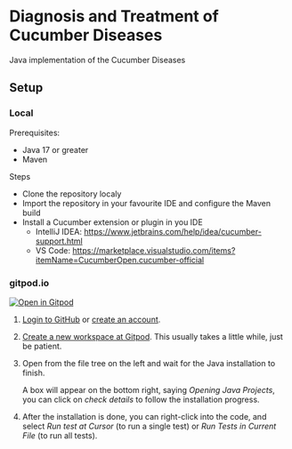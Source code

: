 # Diagnosis and Treatment of Cucumber Diseases

Java implementation of the Cucumber Diseases

## Setup

### Local

Prerequisites:
* Java 17 or greater
* Maven

Steps
* Clone the repository localy
* Import the repository in your favourite IDE and configure the Maven build
* Install a Cucumber extension or plugin in you IDE
   * IntelliJ IDEA: https://www.jetbrains.com/help/idea/cucumber-support.html
   * VS Code: https://marketplace.visualstudio.com/items?itemName=CucumberOpen.cucumber-official


### gitpod.io

<a href="https://gitpod.io/#https://github.com/rolger/cucumber-diseases-java" target="_blank"> 
<img src="https://gitpod.io/button/open-in-gitpod.svg" alt="Open in Gitpod">
</a>



1. [Login to GitHub](https://github.com/login) or [create an account](https://github.com/join).

2. [Create a new workspace at Gitpod](https://gitpod.io/new/#https://github.com/Nagarro-Technical-Coaching-Workshops/cucumber-diseases).
   This usually takes a little while, just be patient.

3. Open  from the file tree on the left and wait for the Java installation to finish.

   A box will appear on the bottom right, saying _Opening Java Projects_, you can click on _check details_ to follow the installation progress.

4. After the installation is done, you can right-click into the code, and select _Run test at Cursor_ (to run a single test) or _Run Tests in Current File_ (to run all tests).


